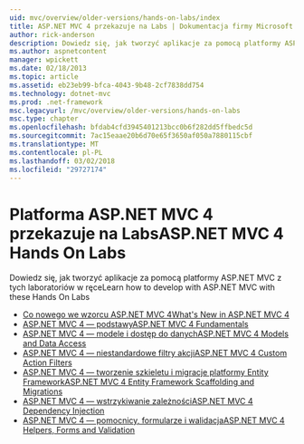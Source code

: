 ```yaml
---
uid: mvc/overview/older-versions/hands-on-labs/index
title: ASP.NET MVC 4 przekazuje na Labs | Dokumentacja firmy Microsoft
author: rick-anderson
description: Dowiedz się, jak tworzyć aplikacje za pomocą platformy ASP.NET MVC z tych laboratoriów w ręce
ms.author: aspnetcontent
manager: wpickett
ms.date: 02/18/2013
ms.topic: article
ms.assetid: eb23eb99-bfca-4043-9b48-2cf7838dd754
ms.technology: dotnet-mvc
ms.prod: .net-framework
msc.legacyurl: /mvc/overview/older-versions/hands-on-labs
msc.type: chapter
ms.openlocfilehash: bfdab4cfd3945401213bcc0b6f282dd5ffbedc5d
ms.sourcegitcommit: 7ac15eaae20b6d70e65f3650af050a7880115cbf
ms.translationtype: MT
ms.contentlocale: pl-PL
ms.lasthandoff: 03/02/2018
ms.locfileid: "29727174"
---
```

# <a name="aspnet-mvc-4-hands-on-labs"></a><span data-ttu-id="e8031-103">Platforma ASP.NET MVC 4 przekazuje na Labs</span><span class="sxs-lookup"><span data-stu-id="e8031-103">ASP.NET MVC 4 Hands On Labs</span></span>

<span data-ttu-id="e8031-104">Dowiedz się, jak tworzyć aplikacje za pomocą platformy ASP.NET MVC z tych laboratoriów w ręce</span><span class="sxs-lookup"><span data-stu-id="e8031-104">Learn how to develop with ASP.NET MVC with these Hands On Labs</span></span>

- [<span data-ttu-id="e8031-105">Co nowego we wzorcu ASP.NET MVC 4</span><span class="sxs-lookup"><span data-stu-id="e8031-105">What's New in ASP.NET MVC 4</span></span>](whats-new-in-aspnet-mvc-4.md)
- [<span data-ttu-id="e8031-106">ASP.NET MVC 4 — podstawy</span><span class="sxs-lookup"><span data-stu-id="e8031-106">ASP.NET MVC 4 Fundamentals</span></span>](aspnet-mvc-4-fundamentals.md)
- [<span data-ttu-id="e8031-107">ASP.NET MVC 4 — modele i dostęp do danych</span><span class="sxs-lookup"><span data-stu-id="e8031-107">ASP.NET MVC 4 Models and Data Access</span></span>](aspnet-mvc-4-models-and-data-access.md)
- [<span data-ttu-id="e8031-108">ASP.NET MVC 4 — niestandardowe filtry akcji</span><span class="sxs-lookup"><span data-stu-id="e8031-108">ASP.NET MVC 4 Custom Action Filters</span></span>](aspnet-mvc-4-custom-action-filters.md)
- [<span data-ttu-id="e8031-109">ASP.NET MVC 4 — tworzenie szkieletu i migracje platformy Entity Framework</span><span class="sxs-lookup"><span data-stu-id="e8031-109">ASP.NET MVC 4 Entity Framework Scaffolding and Migrations</span></span>](aspnet-mvc-4-entity-framework-scaffolding-and-migrations.md)
- [<span data-ttu-id="e8031-110">ASP.NET MVC 4 — wstrzykiwanie zależności</span><span class="sxs-lookup"><span data-stu-id="e8031-110">ASP.NET MVC 4 Dependency Injection</span></span>](aspnet-mvc-4-dependency-injection.md)
- [<span data-ttu-id="e8031-111">ASP.NET MVC 4 — pomocnicy, formularze i walidacja</span><span class="sxs-lookup"><span data-stu-id="e8031-111">ASP.NET MVC 4 Helpers, Forms and Validation</span></span>](aspnet-mvc-4-helpers-forms-and-validation.md)
